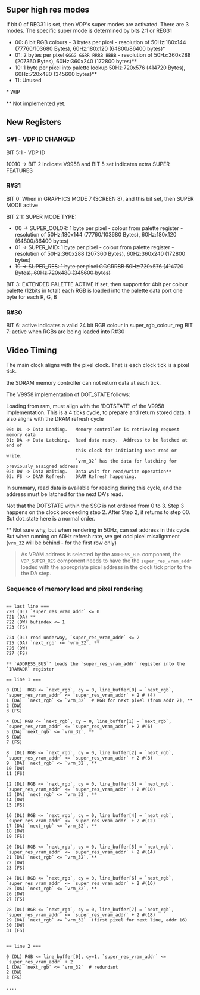 
## Super high res modes

If bit 0 of REG31 is set, then VDP's super modes are activated.
There are 3 modes.  The specific super mode is determined by bits 2:1 or REG31

* 00: 8 bit RGB colours - 3 bytes per pixel - resolution of 50Hz:180x144 (77760/103680 Bytes), 60Hz:180x120 (64800/86400 bytes)*
* 01: 2 bytes per pixel `GGGG GGRR RRRB BBBB` - resolution of 50Hz:360x288 (207360 Bytes), 60Hz:360x240 (172800 bytes)**
* 10: 1 byte per pixel into palette lookup 50Hz:720x576 (414720 Bytes), 60Hz:720x480 (345600 bytes)**
* 11: Unused

\* WIP

\** Not implemented yet.

## New Registers

### S#1 - VDP ID CHANGED

BIT 5:1 - VDP ID

  10010 -> BIT 2 indicate V9958 and BIT 5 set indicates extra SUPER FEATURES

### R#31

BIT 0: When in GRAPHICS MODE 7 (SCREEN 8), and this bit set, then SUPER MODE active

BIT 2:1: SUPER MODE TYPE:
* 00 -> SUPER_COLOR: 1 byte per pixel - colour from palette register - resolution of 50Hz:180x144 (77760/103680 Bytes), 60Hz:180x120 (64800/86400 bytes)
* 01 -> SUPER_MID:   1 byte per pixel - colour from palette register - resolution of 50Hz:360x288 (207360 Bytes), 60Hz:360x240 (172800 bytes)
* <del>10 -> SUPER_RES:   1 byte per pixel GGGRRBB 50Hz:720x576 (414720 Bytes), 60Hz:720x480 (345600 bytes)</del>

BIT 3: EXTENDED PALETTE ACTIVE
 If set, then support for 4bit per colour palette (12bits in total)
 each RGB is loaded into the palette data port one byte for each R, G, B


### R#30

BIT 6: active indicates a valid 24 bit RGB colour in super_rgb_colour_reg
BIT 7: active when RGBs are being loaded into R#30


## Video Timing

The main clock aligns with the pixel clock. That is each clock tick is a pixel tick.

the SDRAM memory controller can not return data at each tick.

The V9958 implementation of DOT_STATE follows:

Loading from ram, must align with the 'DOTSTATE' of the V9958 implementation.  This is a 4 ticks cycle, to prepare and return stored data.  It also aligns with the DRAM refresh cycle

```
00: DL -> Data Loading.   Memory controller is retrieving request memory data
01: DA -> Data Latching.  Read data ready.  Address to be latched at end of
                          this clock for initiating next read or write.
                          `vrm_32` has the data for latching for previously assigned address
02: DW -> Data Waiting.   Data wait for read/write operation**
03: FS -> DRAM Refresh    DRAM Refresh happening.
```
In summary, read data is available for reading during this cycle, and the address must be latched for the next DA's read.

Not that the DOTSTATE within the SSG is not ordered from 0 to 3.  Step 3 happens on the clock proceeding step 2.  After Step 2, it returns to step 00.  But dot_state here is a normal order.

\** Not sure why, but when rendering in 50Hz, can set address in this cycle.  But when running on 60Hz refresh rate, we get odd pixel misalignment (`vrm_32` will be behind - for the first row only)

> As VRAM address is selected by the `ADDRESS_BUS` component, the `VDP_SUPER_RES` component needs to have the the `super_res_vram_addr` loaded with the appropriate pixel address in the clock tick prior to the the DA step.

### Sequence of memory load and pixel rendering

```

== last line ===
720 (DL) `super_res_vram_addr` <= 0
721 (DA) **
722 (DW) bufindex <= 1
723 (FS)

724 (DL) read underway, `super_res_vram_addr` <= 2
725 (DA) `next_rgb` <= `vrm_32`, **
726 (DW)
727 (FS)

** `ADDRESS_BUS`' loads the `super_res_vram_addr` register into the `IRAMADR` register

== line 1 ===

0 (DL)  RGB <= `next_rgb`, cy = 0, line_buffer[0] = `next_rgb`, `super_res_vram_addr` <= `super_res_vram_addr` + 2 # (4)
1 (DA)  `next_rgb` <= `vrm_32`  # RGB for next pixel (from addr 2), **
2 (DW)
3 (FS)

4 (DL) RGB <= `next_rgb`, cy = 0, line_buffer[1] = `next_rgb`, `super_res_vram_addr` <= `super_res_vram_addr` + 2 #(6)
5 (DA) `next_rgb` <= `vrm_32`, **
6 (DW)
7 (FS)

8  (DL) RGB <= `next_rgb`, cy = 0, line_buffer[2] = `next_rgb`, `super_res_vram_addr` <= `super_res_vram_addr` + 2 #(8)
9  (DA) `next_rgb` <= `vrm_32`, **
10 (DW)
11 (FS)

12 (DL) RGB <= `next_rgb`, cy = 0, line_buffer[3] = `next_rgb`, `super_res_vram_addr` <= `super_res_vram_addr` + 2 #(10)
13 (DA) `next_rgb` <= `vrm_32`, **
14 (DW)
15 (FS)

16 (DL) RGB <= `next_rgb`, cy = 0, line_buffer[4] = `next_rgb`, `super_res_vram_addr` <= `super_res_vram_addr` + 2 #(12)
17 (DA) `next_rgb` <= `vrm_32`, **
18 (DW)
19 (FS)

20 (DL) RGB <= `next_rgb`, cy = 0, line_buffer[5] = `next_rgb`, `super_res_vram_addr` <= `super_res_vram_addr` + 2 #(14)
21 (DA) `next_rgb` <= `vrm_32`, **
22 (DW)
23 (FS)

24 (DL) RGB <= `next_rgb`, cy = 0, line_buffer[6] = `next_rgb`, `super_res_vram_addr` <= `super_res_vram_addr` + 2 #(16)
25 (DA) `next_rgb` <= `vrm_32`, **
26 (DW)
27 (FS)

28 (DL) RGB <= `next_rgb`, cy = 0, line_buffer[7] = `next_rgb`, `super_res_vram_addr` <= `super_res_vram_addr` + 2 #(18)
29 (DA) `next_rgb` <= `vrm_32`  (first pixel for next line, addr 16)
30 (DW)
31 (FS)


== line 2 ===

0 (DL) RGB <= line_buffer[0], cy=1, `super_res_vram_addr` <= `super_res_vram_addr` + 2
1 (DA) `next_rgb` <= `vrm_32`  # redundant
2 (DW)
3 (FS)

....

```
